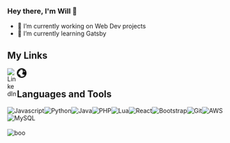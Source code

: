 ### Hey there, I'm Will 👋

- 🔭 I’m currently working on Web Dev projects
- 🌱 I’m currently learning Gatsby

## My Links

[<img align="left" alt="LinkedIn" width="22px" src="https://cdn.jsdelivr.net/npm/simple-icons@v3/icons/linkedin.svg" />][linkedin]
[<img align="left" alt="Website" width="22px" src="https://raw.githubusercontent.com/iconic/open-iconic/master/svg/globe.svg" />][website]

<br />

## Languages and Tools
<img alt="Javascript" align="left" src="https://img.shields.io/badge/javascript%20-%23323330.svg?&style=for-the-badge&logo=javascript&logoColor=%23F7DF1E"/>
<img alt="Python" align="left" src="https://img.shields.io/badge/python%20-%2314354C.svg?&style=for-the-badge&logo=python&logoColor=white"/>
<img alt="Java" align="left" src="https://img.shields.io/badge/java-%23ED8B00.svg?&style=for-the-badge&logo=java&logoColor=white"/>
<img alt="PHP" align="left" src="https://img.shields.io/badge/php-%23777BB4.svg?&style=for-the-badge&logo=php&logoColor=white"/>
<img alt="Lua" align="left" src="https://img.shields.io/badge/lua-%232C2D72.svg?&style=for-the-badge&logo=lua&logoColor=white"/>
<img alt="React" align="left" src="https://img.shields.io/badge/react%20-%2320232a.svg?&style=for-the-badge&logo=react&logoColor=%2361DAFB"/>
<img alt="Bootstrap" align="left" src="https://img.shields.io/badge/bootstrap%20-%23563D7C.svg?&style=for-the-badge&logo=bootstrap&logoColor=white"/>
<img alt="Git" align="left" src="https://img.shields.io/badge/git%20-%23F05033.svg?&style=for-the-badge&logo=git&logoColor=white"/>
<img alt="AWS" align="left" src="https://img.shields.io/badge/AWS%20-%23FF9900.svg?&style=for-the-badge&logo=amazon-aws&logoColor=white"/>
<img alt="MySQL" align="left" src="https://img.shields.io/badge/mysql-%2300f.svg?&style=for-the-badge&logo=mysql&logoColor=white"/>

<br />
<br />
<br />
<img alt="boo" align="left" src="https://clash-royale.vercel.app/?username=Ninja">

[linkedin]: https://www.linkedin.com/in/william-j-rowe/
[website]: http://willrowe.gq


